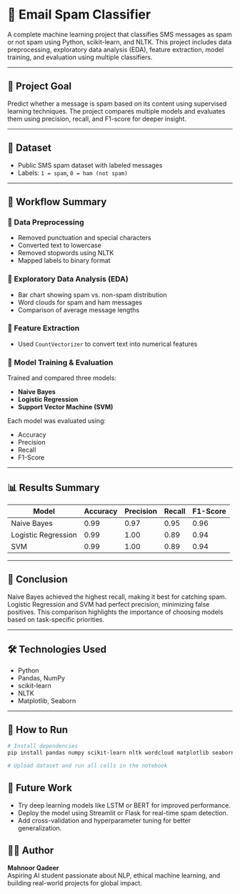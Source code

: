 # 📧 Email Spam Classifier

A complete machine learning project that classifies SMS messages as spam or not spam using Python, scikit-learn, and NLTK. This project includes data preprocessing, exploratory data analysis (EDA), feature extraction, model training, and evaluation using multiple classifiers.

---

## 🎯 Project Goal

Predict whether a message is spam based on its content using supervised learning techniques. The project compares multiple models and evaluates them using precision, recall, and F1-score for deeper insight.

---

## 📁 Dataset

- Public SMS spam dataset with labeled messages  
- Labels: `1 = spam`, `0 = ham (not spam)`

---

## 🧪 Workflow Summary

### 🔹 Data Preprocessing
- Removed punctuation and special characters  
- Converted text to lowercase  
- Removed stopwords using NLTK  
- Mapped labels to binary format

### 🔹 Exploratory Data Analysis (EDA)
- Bar chart showing spam vs. non-spam distribution  
- Word clouds for spam and ham messages  
- Comparison of average message lengths

### 🔹 Feature Extraction
- Used `CountVectorizer` to convert text into numerical features

### 🔹 Model Training & Evaluation
Trained and compared three models:
- **Naive Bayes**
- **Logistic Regression**
- **Support Vector Machine (SVM)**

Each model was evaluated using:
- Accuracy  
- Precision  
- Recall  
- F1-Score  

---

## 📊 Results Summary

| Model               | Accuracy | Precision | Recall | F1-Score |
|--------------------|----------|-----------|--------|----------|
| Naive Bayes        | 0.99     | 0.97      | 0.95   | 0.96     |
| Logistic Regression| 0.99     | 1.00      | 0.89   | 0.94     |
| SVM                | 0.99     | 1.00      | 0.89   | 0.94     |

---

## 🧠 Conclusion

Naive Bayes achieved the highest recall, making it best for catching spam. Logistic Regression and SVM had perfect precision, minimizing false positives. This comparison highlights the importance of choosing models based on task-specific priorities.

---

## 🛠️ Technologies Used

- Python  
- Pandas, NumPy  
- scikit-learn  
- NLTK  
- Matplotlib, Seaborn  

---

## 🚀 How to Run

```bash
# Install dependencies
pip install pandas numpy scikit-learn nltk wordcloud matplotlib seaborn

# Upload dataset and run all cells in the notebook

```
## 🔮 Future Work
- Try deep learning models like LSTM or BERT for improved performance.
- Deploy the model using Streamlit or Flask for real-time spam detection.
- Add cross-validation and hyperparameter tuning for better generalization.

## 👩‍💻 Author

**Mahnoor Qadeer**  
Aspiring AI student passionate about NLP, ethical machine learning, and building real-world projects for global impact.

